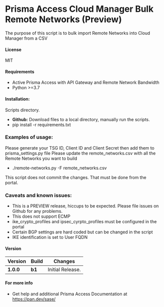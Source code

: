 # Prisma Access Cloud Manager Bulk Remote Networks (Preview)
The purpose of this script is to bulk import Remote Networks into Cloud Manager from a CSV

#### License
MIT

#### Requirements
* Active Prisma Access with API Gateway and Remote Network Bandwidth
* Python >=3.7

#### Installation:
 Scripts directory. 
 - **Github:** Download files to a local directory, manually run the scripts. 
 - pip install -r requirements.txt
 
### Examples of usage:
 Please generate your TSG ID, Client ID and Client Secret then add them to prisma_settings.py file
 Please update the remote_networks.csv with all the Remote Networks you want to build 
 
 - ./remote-networks.py -F remote_networks.csv 
 
 This script does not commit the changes. That must be done from the portal. 
 
### Caveats and known issues:
 - This is a PREVIEW release, hiccups to be expected. Please file issues on Github for any problems.
 - This does not support ECMP
 - ike_crypto_profiles and ipsec_cyrpto_profiles must be configured in the portal
 - Certain BGP settings are hard coded but can be changed in the script
 - IKE identification is set to User FQDN 

#### Version
| Version | Build | Changes |
| ------- | ----- | ------- |
| **1.0.0** | **b1** | Initial Release. |


#### For more info
 * Get help and additional Prisma Access Documentation at <https://pan.dev/sase/>
